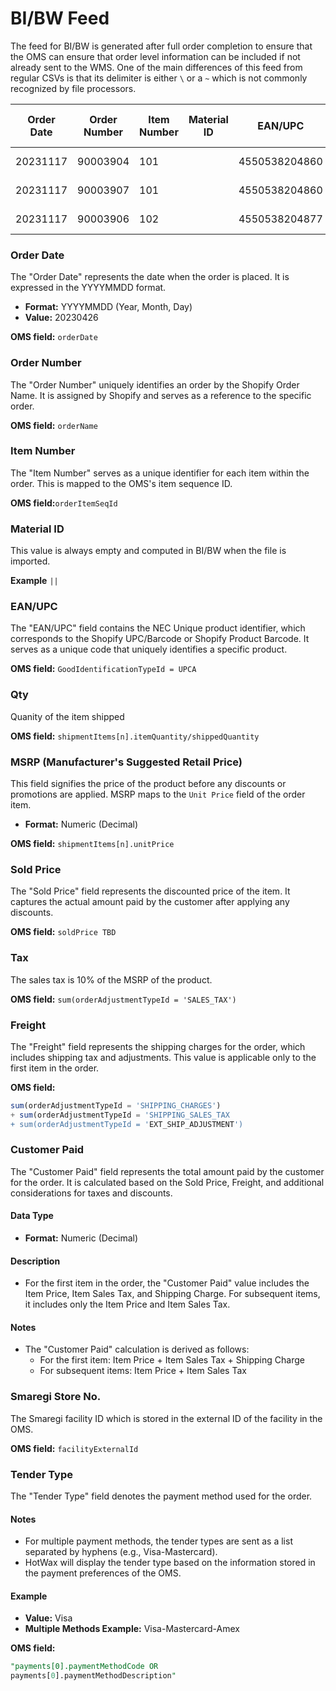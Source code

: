 # BI/BW Feed

The feed for BI/BW is generated after full order completion to ensure that the OMS can ensure that order level information can be included if not already sent to the WMS. One of the main differences of this feed from regular CSVs is that its delimiter is either `\` or a `~` which is not commonly recognized by file processors.

| Order Date | Order Number | Item Number | Material ID | EAN/UPC       | Qty | MSRP | Sold Price | Tax  | Freight | Customer Paid | Smaregi Store No | Tender Type         |
|------------|--------------|-------------|-------------|---------------|-----|------|------------|------|---------|---------------|------------------|---------------------|
| 20231117   | 90003904     | 101         |             | 4550538204860 | 1   | 9900 | 9900.0     | 990.0| 0.0     | 10890.0        | 5                | Ext Other Gateways |
| 20231117   | 90003907     | 101         |             | 4550538204860 | 1   | 9900 | 9900.0     | 990.0| 550.0   | 11440.0        | 5                | Ext Other Gateways |
| 20231117   | 90003906     | 102         |             | 4550538204877 | 1   | 9900 | 9900.0     | 990.0| 0.0     | 10890.0        | 5                | Ext Other Gateways |


### Order Date
The "Order Date" represents the date when the order is placed. It is expressed in the YYYYMMDD format.

- **Format:** YYYYMMDD (Year, Month, Day)
- **Value:** 20230426

**OMS field:** ```orderDate```

### Order Number
The "Order Number" uniquely identifies an order by the Shopify Order Name. It is assigned by Shopify and serves as a reference to the specific order.

**OMS field:** ```orderName```

### Item Number
The "Item Number" serves as a unique identifier for each item within the order. This is mapped to the OMS's item sequence ID.

**OMS field:**```orderItemSeqId```

### Material ID
This value is always empty and computed in BI/BW when the file is imported.

**Example**
```||```

### EAN/UPC
The "EAN/UPC" field contains the NEC Unique product identifier, which corresponds to the Shopify UPC/Barcode or Shopify Product Barcode. It serves as a unique code that uniquely identifies a specific product.

**OMS field:** ```GoodIdentificationTypeId = UPCA```

### Qty
Quanity of the item shipped

**OMS field:** ```shipmentItems[n].itemQuantity/shippedQuantity```

### MSRP (Manufacturer's Suggested Retail Price)
This field signifies the price of the product before any discounts or promotions are applied. MSRP maps to the `Unit Price` field of the order item.

- **Format:** Numeric (Decimal)

**OMS field:** ```shipmentItems[n].unitPrice```

### Sold Price
The "Sold Price" field represents the discounted price of the item. It captures the actual amount paid by the customer after applying any discounts.

**OMS field:** ```soldPrice TBD```

### Tax
The sales tax is 10% of the MSRP of the product.

**OMS field:** ```sum(orderAdjustmentTypeId = 'SALES_TAX')```

### Freight

The "Freight" field represents the shipping charges for the order, which includes shipping tax and adjustments. This value is applicable only to the first item in the order.

**OMS field:** 
```sql
sum(orderAdjustmentTypeId = 'SHIPPING_CHARGES') 
+ sum(orderAdjustmentTypeId = 'SHIPPING_SALES_TAX 
+ sum(orderAdjustmentTypeId = 'EXT_SHIP_ADJUSTMENT')
```

### Customer Paid
The "Customer Paid" field represents the total amount paid by the customer for the order. It is calculated based on the Sold Price, Freight, and additional considerations for taxes and discounts.

#### Data Type
- **Format:** Numeric (Decimal)

#### Description
- For the first item in the order, the "Customer Paid" value includes the Item Price, Item Sales Tax, and Shipping Charge. For subsequent items, it includes only the Item Price and Item Sales Tax.

#### Notes
- The "Customer Paid" calculation is derived as follows:
  - For the first item: Item Price + Item Sales Tax + Shipping Charge
  - For subsequent items: Item Price + Item Sales Tax


### Smaregi Store No. 
The Smaregi facility ID which is stored in the external ID of the facility in the OMS.

**OMS field:** ```facilityExternalId```

### Tender Type
The "Tender Type" field denotes the payment method used for the order.

#### Notes
- For multiple payment methods, the tender types are sent as a list separated by hyphens (e.g., Visa-Mastercard).
- HotWax will display the tender type based on the information stored in the payment preferences of the OMS.

#### Example
- **Value:** Visa
- **Multiple Methods Example:** Visa-Mastercard-Amex

**OMS field:** 
```sql
"payments[0].paymentMethodCode OR
payments[0].paymentMethodDescription"
```